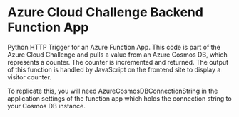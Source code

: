 # Azure Cloud Challenge Backend Function App

Python HTTP Trigger for an Azure Function App. This code is part of the Azure Cloud Challenge and pulls a value from an Azure Cosmos DB, which represents a counter. The counter is incremented and returned. The output of this function is handled by JavaScript on the frontend site to display a visitor counter. 

To replicate this, you will need AzureCosmosDBConnectionString in the application settings of the function app which holds the connection string to your Cosmos DB instance.